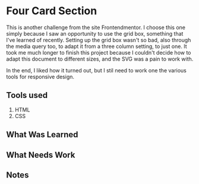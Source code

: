 # Four Card Section

This is another challenge from the site Frontendmentor. I choose this one simply because I saw an opportunity to use the grid box, something that I've learned of recently. Setting up the grid box wasn't so bad, also through the media query too, to adapt it from a three column setting, to just one. It took me much longer to finish this project because I couldn't decide how to adapt this document to different sizes, and the SVG was a pain to work with.

In the end, I liked how it turned out, but I stil need to work one the various tools for responsive design.

## Tools used

1. HTML
2. CSS

## What Was Learned

## What Needs Work

## Notes
